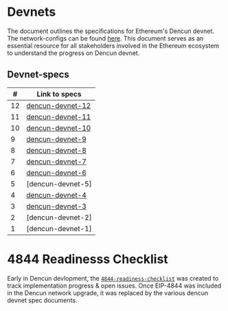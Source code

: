 # Devnets

The document outlines the specifications for Ethereum's Dencun devnet. The network-configs can be found [here](https://github.com/ethpandaops/dencun-devnets/tree/master/network-configs). This document serves as an essential resource for all stakeholders involved in the Ethereum ecosystem to understand the progress on Dencun devnet.

## Devnet-specs

| # | Link to specs |
| -- | --|
|12|[dencun-devnet-12](https://github.com/ethereum/pm/blob/master/Archive/Dencun/devnet-12.md) |
|11|[dencun-devnet-11](https://github.com/ethereum/pm/blob/master/Archive/Dencun/devnet-11.md) |
|10|[dencun-devnet-10](https://github.com/ethereum/pm/blob/master/Archive/Dencun/devnet-10.md) |
|9|[dencun-devnet-9](https://github.com/ethereum/pm/blob/master/Archive/Dencun/devnet-9.md) |
|8|[dencun-devnet-8](https://github.com/ethereum/pm/blob/master/Archive/Dencun/devnet-8.md) |
|7|[dencun-devnet-7](https://github.com/ethereum/pm/blob/master/Archive/Dencun/devnet-7.md) |
|6|[dencun-devnet-6](https://github.com/ethereum/pm/blob/master/Archive/Dencun/devnet-6.md) |
|5|[dencun-devnet-5] |
|4|[dencun-devnet-4](https://github.com/ethereum/pm/blob/master/Archive/Dencun/devnet-4.md) |
|3|[dencun-devnet-3](https://github.com/ethereum/pm/blob/master/Archive/Dencun/devnet-3.md) |
|2|[dencun-devnet-2]|
|1|[dencun-devnet-1] |



# 4844 Readinesss Checklist

Early in Dencun devlopment, the [`4844-readiness-checklist`](4844-readiness-checklist.md) was created to track implementation progress & open issues. Once EIP-4844 was included in the Dencun network upgrade, it was replaced by the various dencun devnet spec documents. 
